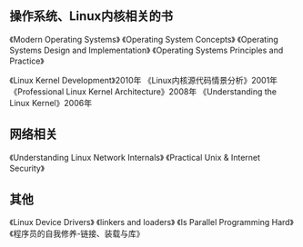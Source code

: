## 操作系统、Linux内核相关的书
《Modern Operating Systems》
《Operating System Concepts》
《Operating Systems Design and Implementation》
《Operating Systems Principles and Practice》

《Linux Kernel Development》2010年
《Linux内核源代码情景分析》2001年
《Professional Linux Kernel Architecture》2008年
《Understanding the Linux Kernel》2006年

## 网络相关
《Understanding Linux Network Internals》
《Practical Unix & Internet Security》

## 其他
《Linux Device Drivers》
《linkers and loaders》
《Is Parallel Programming Hard》
《程序员的自我修养-链接、装载与库》
